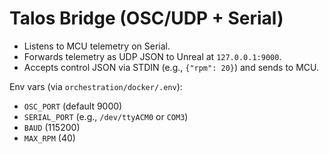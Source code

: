 # Talos Bridge (OSC/UDP + Serial)

- Listens to MCU telemetry on Serial.
- Forwards telemetry as UDP JSON to Unreal at `127.0.0.1:9000`.
- Accepts control JSON via STDIN (e.g., `{"rpm": 20}`) and sends to MCU.

Env vars (via `orchestration/docker/.env`):
- `OSC_PORT` (default 9000)
- `SERIAL_PORT` (e.g., `/dev/ttyACM0` or `COM3`)
- `BAUD` (115200)
- `MAX_RPM` (40)
